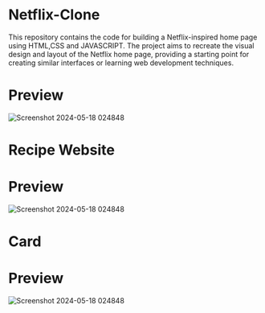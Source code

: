 # Netflix-Clone
This repository contains the code for building a Netflix-inspired home page using HTML,CSS and JAVASCRIPT. The project aims to recreate the visual design and layout of the Netflix home page, providing a starting point for creating similar interfaces or learning web development techniques.

# Preview 
![Screenshot 2024-05-18 024848](https://github.com/SujitYalmar/Netflix-Clone/assets/155601038/f98c2a26-d288-432a-b2d3-d61c7bfbb490)

# Recipe Website 

# Preview 
![Screenshot 2024-05-18 024848](https://github.com/SujitYalmar/Netflix-Clone/assets/155601038/f98c2a26-d288-432a-b2d3-d61c7bfbb490)

# Card

# Preview 
![Screenshot 2024-05-18 024848](https://github.com/SujitYalmar/Netflix-Clone/assets/155601038/f98c2a26-d288-432a-b2d3-d61c7bfbb490)
